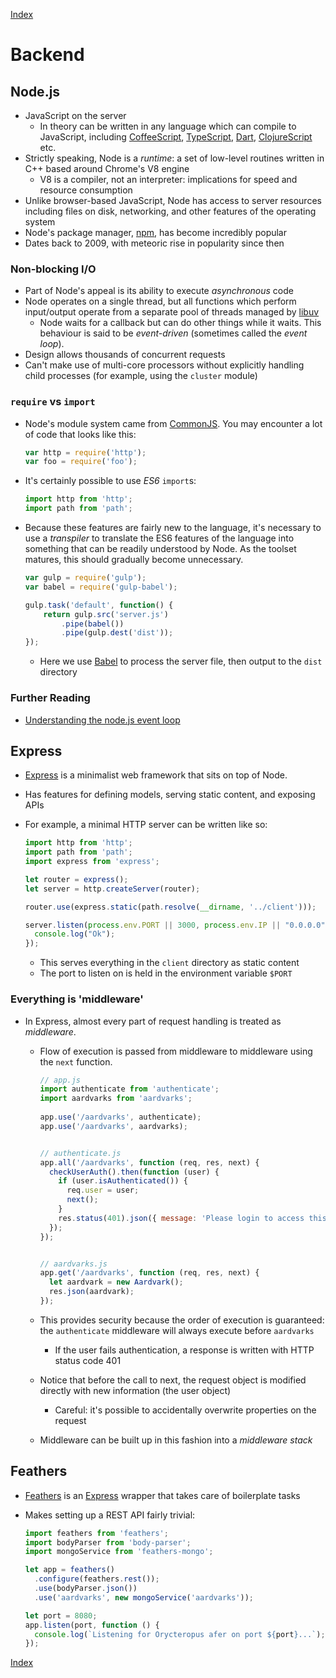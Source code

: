 [ Index ](../README.md)

# Backend

## Node.js

* JavaScript on the server
  * In theory can be written in any language which can compile to JavaScript, including [CoffeeScript](http://coffeescript.org), [TypeScript](http://typescriptlang.org), [Dart](http://dartlang.org), [ClojureScript](https://github.com/clojure/clojurescript) etc. 
* Strictly speaking, Node is a _runtime_: a set of low-level routines written in C++ based around Chrome's V8 engine 
  * V8 is a compiler, not an interpreter: implications for speed and resource consumption
* Unlike browser-based JavaScript, Node has access to server resources including files on disk, networking, and other features of the operating system
* Node's package manager, [npm](https://www.npmjs.com), has become incredibly popular
* Dates back to 2009, with meteoric rise in popularity since then


### Non-blocking I/O

* Part of Node's appeal is its ability to execute _asynchronous_ code
* Node operates on a single thread, but all functions which perform input/output operate from a separate pool of threads managed by [libuv](https://github.com/libuv/libuv)
  * Node waits for a callback but can do other things while it waits. This behaviour is said to be _event-driven_ (sometimes called the _event loop_).
* Design allows thousands of concurrent requests
* Can't make use of multi-core processors without explicitly handling child processes (for example, using the `cluster` module)


### `require` vs `import`

* Node's module system came from [CommonJS](https://en.wikipedia.org/wiki/CommonJS). You may encounter a lot of code that looks like this:

    ```js
    var http = require('http');
    var foo = require('foo');
    ```

* It's certainly possible to use _ES6_ `import`s:

    ```js
    import http from 'http';
    import path from 'path';
    ```

* Because these features are fairly new to the language, it's necessary to use a _transpiler_ to translate the ES6 features of the language into something that can be readily understood by Node. As the toolset matures, this should gradually become unnecessary.

    ```js
    var gulp = require('gulp');
    var babel = require('gulp-babel');

    gulp.task('default', function() {
        return gulp.src('server.js')
            .pipe(babel())
            .pipe(gulp.dest('dist'));
    });
    ```

  * Here we use [Babel](https://babeljs.io) to process the server file, then output to the `dist` directory


### Further Reading

* [Understanding the node.js event loop](http://blog.mixu.net/2011/02/01/understanding-the-node-js-event-loop/)


## Express

* [Express](http://expressjs.com) is a minimalist web framework that sits on top of Node.
* Has features for defining models, serving static content, and exposing APIs
* For example, a minimal HTTP server can be written like so:

    ```js
    import http from 'http';
    import path from 'path';
    import express from 'express';

    let router = express();
    let server = http.createServer(router);

    router.use(express.static(path.resolve(__dirname, '../client')));

    server.listen(process.env.PORT || 3000, process.env.IP || "0.0.0.0", function(){
      console.log("Ok");
    });
    ```

  * This serves everything in the `client` directory as static content
  * The port to listen on is held in the environment variable `$PORT`


### Everything is 'middleware'

* In Express, almost every part of request handling is treated as _middleware_.
  * Flow of execution is passed from middleware to middleware using the `next` function.

    ```js
    // app.js
    import authenticate from 'authenticate';
    import aardvarks from 'aardvarks';
 
    app.use('/aardvarks', authenticate);
    app.use('/aardvarks', aardvarks);


    // authenticate.js
    app.all('/aardvarks', function (req, res, next) {
      checkUserAuth().then(function (user) {
        if (user.isAuthenticated()) {
          req.user = user;
          next();
        }
        res.status(401).json({ message: 'Please login to access this resource.' });
      });
    });


    // aardvarks.js
    app.get('/aardvarks', function (req, res, next) {
      let aardvark = new Aardvark();
      res.json(aardvark);
    });
    ```

  * This provides security because the order of execution is guaranteed: the `authenticate` middleware will always execute before `aardvarks`
    * If the user fails authentication, a response is written with HTTP status code 401
  * Notice that before the call to next, the request object is modified directly with new information (the user object)
    * Careful: it's possible to accidentally overwrite properties on the request
  * Middleware can be built up in this fashion into a _middleware stack_


## Feathers

* [Feathers](http://feathersjs.com) is an [Express](#express) wrapper that takes care of boilerplate tasks
* Makes setting up a REST API fairly trivial:

    ```js
    import feathers from 'feathers';
    import bodyParser from 'body-parser';
    import mongoService from 'feathers-mongo';

    let app = feathers()
      .configure(feathers.rest());
      .use(bodyParser.json())
      .use('aardvarks', new mongoService('aardvarks'));

    let port = 8080;
    app.listen(port, function () {
      console.log(`Listening for Orycteropus afer on port ${port}...`);
    });
    ```

[ Index ](../README.md)
